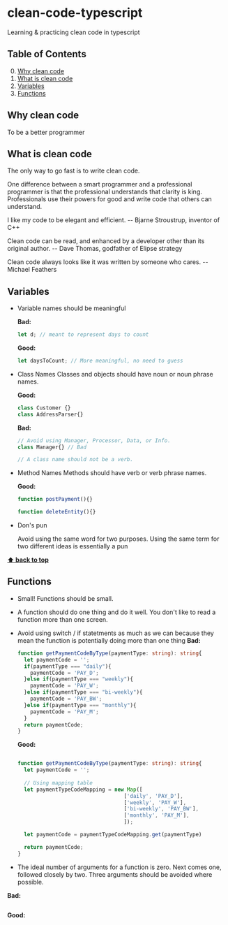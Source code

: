 # clean-code-typescript 
Learning & practicing clean code in typescript

## Table of Contents

  0. [Why clean code](#why-clean-code)
  1. [What is clean code](#what-is-clean-code)
  2. [Variables](#variables)
  3. [Functions](#functions)

## Why clean code

To be a better programmer


## What is clean code

The only way to go fast is to write clean code.

One difference between a smart programmer and a professional programmer is that the professional understands that clarity is king. Professionals use their powers for good and write code that others can understand.

I like my code to be elegant and efficient. -- Bjarne Stroustrup, inventor of C++

Clean code can be read, and enhanced by a developer other than its original author. -- Dave Thomas, godfather of Elipse strategy

Clean code always looks like it was written by someone who cares. -- Michael Feathers


## Variables

- Variable names should be meaningful


  **Bad:**
  ```ts
  let d; // meant to represent days to count
  ```

  **Good:**
  ```ts
  let daysToCount; // More meaningful, no need to guess
  ```

- Class Names
  Classes and objects should have noun or noun phrase names.
  
  **Good:** 
  ```ts
  class Customer {}
  class AddressParser{} 
  ```
  **Bad:**
  ```ts
  // Avoid using Manager, Processor, Data, or Info. 
  class Manager{} // Bad

  // A class name should not be a verb.
  ```

- Method Names
  Methods should have verb or verb phrase names.

  **Good:**
  ```ts
  function postPayment(){}

  function deleteEntity(){}
  ```


- Don's pun

  Avoid using the same word for two purposes. Using the same term for two different ideas is essentially a pun


**[⬆ back to top](#table-of-contents)**

## Functions

- Small! Functions should be small.
- A function should do one thing and do it well. You don't like to read a function more than one screen.
- Avoid using switch / if statetments as much as we can because they mean the function is potentially doing more than one thing
  **Bad:**
  ```ts
  function getPaymentCodeByType(paymentType: string): string{
    let paymentCode = '';
    if(paymentType === "daily"){
      paymentCode = 'PAY_D';
    }else if(paymentType === "weekly"){
      paymentCode = 'PAY_W';
    }else if(paymentType === "bi-weekly"){
      paymentCode = 'PAY_BW';
    }else if(paymentType === "monthly"){
      paymentCode = 'PAY_M';
    }
    return paymentCode;
  }

  ```
  **Good:**
  ```ts

  function getPaymentCodeByType(paymentType: string): string{
    let paymentCode = '';
    
    // Using mapping table
    let paymentTypeCodeMapping = new Map([
                                    ['daily', 'PAY_D'], 
                                    ['weekly', 'PAY_W'],
                                    ['bi-weekly', 'PAY_BW'],
                                    ['monthly', 'PAY_M'],
                                    ]);

    let paymentCode = paymentTypeCodeMapping.get(paymentType)

    return paymentCode;
  }
  ```

- The ideal number of arguments for a function is zero. Next comes one, followed closely by two. Three arguments should be avoided where possible.

**Bad:**
```ts

```

**Good:**
```ts

```













